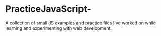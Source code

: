 # PracticeJavaScript-
A collection of small JS examples and practice files I've worked on while learning and experimenting with web development.
